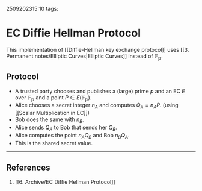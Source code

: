 2509202315:10
tags: 
# EC Diffie Hellman Protocol

This implementation of [[Diffie-Hellman key exchange protocol]] uses [[3. Permanent notes/Elliptic Curves|Elliptic Curves]] instead of $\mathbb{F_p}$.

## Protocol
- A trusted party chooses and publishes a (large) prime $p$ and an EC $E$ over $\mathbb{F_p}$ and a point $P\in E(\mathbb{F_p})$.
- Alice chooses a secret integer $n_A$ and computes $Q_A=n_AP$. (using [[Scalar Multiplication in EC]])
- Bob does the same with $n_B$. 
- Alice sends $Q_A$ to Bob that sends her $Q_B$.
- Alice computes the point $n_AQ_B$ and Bob $n_BQ_A$. 
- This is the shared secret value.

---
## References
1. [[6. Archive/EC Diffie Hellman Protocol]]